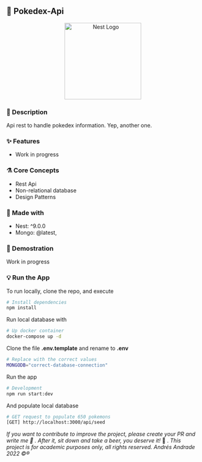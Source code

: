 ## :rocket: Pokedex-Api

<p align="center">
  <a href="http://nestjs.com/" target="blank"><img src="https://nestjs.com/img/logo-small.svg" width="200" alt="Nest Logo" /></a>
</p>

[circleci-image]: https://img.shields.io/circleci/build/github/nestjs/nest/master?token=abc123def456
[circleci-url]: https://circleci.com/gh/nestjs/nest

### :memo: Description

Api rest to handle pokedex information. Yep, another one.

### :sparkles: Features

- Work in progress

### :alembic: Core Concepts

- Rest Api
- Non-relational database
- Design Patterns

### :construction: Made with

- Nest: ^9.0.0
- Mongo: @latest,

### :hammer: Demostration

Work in progress

### :bulb: Run the App

To run locally, clone the repo, and execute

```bash
# Install dependencies
npm install
```

Run local database with

```bash
# Up docker container
docker-compose up -d
```

Clone the file **.env.template** and rename to **.env**

```bash
# Replace with the correct values
MONGODB="correct-database-connection"
```

Run the app

```bash
# Development
npm run start:dev
```

And populate local database

```bash
# GET request to populate 650 pokemons
[GET] http://localhost:3000/api/seed
```

_If you want to contribute to improve the project, please create your PR and write me :speech_balloon: . After it, sit down and take a beer, you deserve it!_ :beers: .
_This project is for academic purposes only, all rights reserved. Andrés Andrade 2022 :copyright::registered:_
